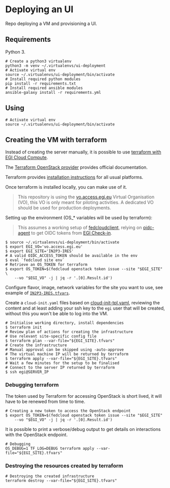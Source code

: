 # Deploying an UI

Repo deploying a VM and provisioning a UI.

## Requirements

Python 3.

```shell
# Create a python3 virtualenv
python3 -m venv ~/.virtualenvs/ui-deployment
# Activate virtual env
source ~/.virtualenvs/ui-deployment/bin/activate
# Install required python modules
pip install -r requirements.txt
# Install required ansible modules
ansible-galaxy install -r requirements.yml
```

## Using

```shell
# Activate virtual env
source ~/.virtualenvs/ui-deployment/bin/activate
```

## Creating the VM with terraform

Instead of creating the server manually, it is possible to use
[terraform with EGI Cloud Compute](https://docs.egi.eu/users/compute/cloud-compute/openstack/#terraform).

The
[Terraform OpenStack provider](https://registry.terraform.io/providers/terraform-provider-openstack/openstack/latest/docs)
provides official documentation.

Terraform provides
[installation instructions](https://www.terraform.io/downloads) for all usual
platforms.

Once terraform is installed locally, you can make use of it.

> This repository is using the
> [vo.access.egi.eu](https://docs.egi.eu/users/getting-started/#pilot-your-application)
> Virtual Organisation (VO), this VO is only meant for piloting activities. A
> dedicated VO should be used for production deployments.

Setting up the environment (OS\_\* variables will be used by terraform):

> This assumes a working setup of
> [fedcloudclient](https://fedcloudclient.fedcloud.eu/), relying on
> [oidc-agent](https://indigo-dc.gitbook.io/oidc-agent/installation) to get OIDC
> tokens from [EGI Check-in](https://docs.egi.eu/users/aai/check-in/).

```shell
$ source ~/.virtualenvs/ui-deployment/bin/activate
$ export EGI_VO='vo.access.egi.eu'
$ export EGI_SITE='IN2P3-IRES'
# A valid OIDC_ACCESS_TOKEN should be available in the env
$ eval `fedcloud site env`
# Retrieve an OS_TOKEN for terraform
$ export OS_TOKEN=$(fedcloud openstack token issue --site "$EGI_SITE" \
    --vo "$EGI_VO" -j | jq -r '.[0].Result.id')
```

Configure flavor, image, network variables for the site you want to use, see
example of [`IN2P3-IRES.tfvars`](IN2P3-IRES.tfvars).

Create a `cloud-init.yaml` files based on
[cloud-init-tpl.yaml](cloud-init-tpl.yaml), reviewing the content and at least
adding your ssh key to the `egi` user that will be created, without this you
won't be able to log into the VM.

```shell
# Initialise working directory, install dependencies
$ terraform init
# Review plan of actions for creating the infrastructure
# Use relevant site-specific config file
$ terraform plan --var-file="${EGI_SITE}.tfvars"
# Create the infrastructure
# Manual approval can be skipped using -auto-approve
# The virtual machine IP will be returned by terraform
$ terraform apply --var-file="${EGI_SITE}.tfvars"
# Wait a few minutes for the setup to be finalised
# Connect to the server IP returned by terraform
$ ssh egi@SERVER_IP
```

### Debugging terraform

The token used by Terraform for accessing OpenStack is short lived, it will have
to be renewed from time to time.

```shell
# Creating a new token to access the OpenStack endpoint
$ export OS_TOKEN=$(fedcloud openstack token issue --site "$EGI_SITE"
    --vo "$EGI_VO" -j | jq -r '.[0].Result.id')
```

It is possible to print a verbose/debug output to get details on interactions
with the OpenStack endpoint.

```shell
# Debugging
OS_DEBUG=1 TF_LOG=DEBUG terraform apply --var-file="${EGI_SITE}.tfvars"
```

### Destroying the resources created by terraform

```shell
# Destroying the created infrastructure
terraform destroy --var-file="${EGI_SITE}.tfvars"
```
